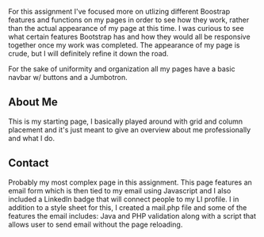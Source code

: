 For this assignment I've focused more on utlizing different Boostrap features and functions on my pages in order to see how they work, rather than the actual appearance of my page at this time. I was curious to see what certain features Bootstrap has and how they would all be responsive together once my work was completed.  The appearance of my page is crude, but I will definitely refine it down the road. 

For the sake of uniformity and organization all my pages have a basic navbar w/ buttons and a Jumbotron.

## About Me
This is my starting page, I basically played around with grid and column placement and it's just meant to give an overview about me professionally and what I do.

## Contact
Probably my most complex page in this assignment.  This page features an email form which is then tied to my email using Javascript and I also included a LinkedIn badge that will connect people to my LI profile.  I in addition to a style sheet for this, I created a mail.php file and some of the features the email includes: Java and PHP validation along with a script that allows user to send email without the page reloading.